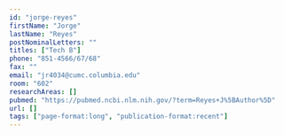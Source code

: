 ```yaml
---
id: "jorge-reyes"
firstName: "Jorge"
lastName: "Reyes"
postNominalLetters: ""
titles: ["Tech B"]
phone: "851-4566/67/68"
fax: ""
email: "jr4034@cumc.columbia.edu"
room: "602"
researchAreas: []
pubmed: "https://pubmed.ncbi.nlm.nih.gov/?term=Reyes+J%5BAuthor%5D"
url: []
tags: ["page-format:long", "publication-format:recent"]
---
```

